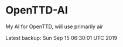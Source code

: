 # OpenTTD-AI
My AI for OpenTTD, will use primarily air

Latest backup: Sun Sep 15 06:30:01 UTC 2019
